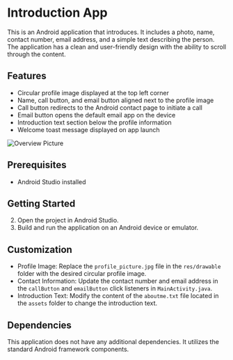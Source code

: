 
# Introduction App

This is an Android application that introduces. It includes a photo, name, contact number, email address, and a simple text describing the person. The application has a clean and user-friendly design with the ability to scroll through the content.

## Features

- Circular profile image displayed at the top left corner
- Name, call button, and email button aligned next to the profile image
- Call button redirects to the Android contact page to initiate a call
- Email button opens the default email app on the device
- Introduction text section below the profile information
- Welcome toast message displayed on app launch

![Overview Picture](READMEIMAGE.jpg)


## Prerequisites

- Android Studio installed

## Getting Started

2. Open the project in Android Studio.
3. Build and run the application on an Android device or emulator.

## Customization

- Profile Image: Replace the `profile_picture.jpg` file in the `res/drawable` folder with the desired circular profile image.
- Contact Information: Update the contact number and email address in the `callButton` and `emailButton` click listeners in `MainActivity.java`.
- Introduction Text: Modify the content of the `aboutme.txt` file located in the `assets` folder to change the introduction text.

## Dependencies

This application does not have any additional dependencies. It utilizes the standard Android framework components.


